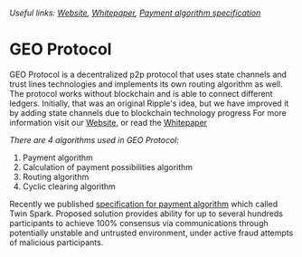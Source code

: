 ###### Useful links: [Website](https://geoprotocol.io/), [Whitepaper](https://drive.google.com/file/d/1Cd3CExvwWjTR_mLhHx-HeRvxqw8wUhFJ/view), [Payment algorithm specification](https://github.com/GEO-Protocol/specs-protocol/blob/master/transactions/transactions.md)

# GEO Protocol

GEO Protocol is a decentralized p2p protocol that uses state channels and trust lines technologies and implements its own routing algorithm as well. 
The protocol works without blockchain and is able to connect different ledgers. Initially, that was an original Ripple's idea, but we have improved it by adding state channels due to blockchain technology progress
For more information visit our [Website](https://geoprotocol.io/), or read the [Whitepaper](https://drive.google.com/file/d/1Cd3CExvwWjTR_mLhHx-HeRvxqw8wUhFJ/view)

*There are 4 algorithms used in GEO Protocol:*
1. Payment algorithm
2. Calculation of payment possibilities algorithm
3. Routing algorithm
4. Cyclic clearing algorithm

Recently we published [specification for payment algorithm](https://github.com/GEO-Protocol/specs-protocol/blob/master/transactions/transactions.md) which called Twin Spark.
Proposed solution provides ability for up to several hundreds participants to achieve 100% consensus via communications through potentially unstable and untrusted environment, under active fraud attempts of malicious participants.



